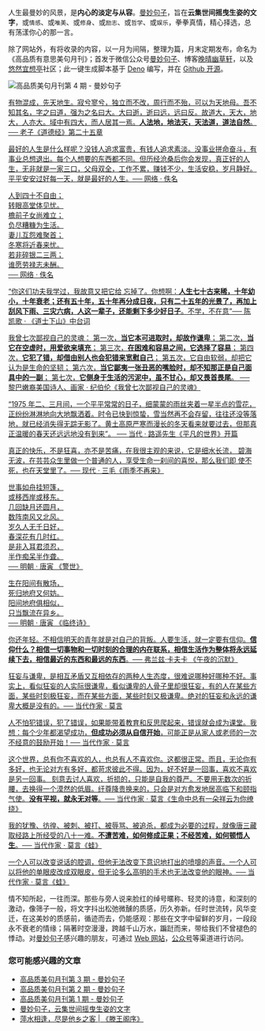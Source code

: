 人生最曼妙的风景，是**内心的淡定与从容**。[曼妙句子](https://read.lovejade.cn/)，旨在**云集世间摇曳生姿的文字**，或`情感`、或`唯美`、或`修身`、或`励志`、或`哲学`、或`娱乐`，拳拳真情，精心择选，总有荡漾你心的那一言。

除了网站外，有将收录的内容，以一月为间隔，整理为篇，月末定期发布，命名为《高品质有意思美句月刊》；首发于微信公众号[曼妙句子](https://mp.weixin.qq.com/mp/appmsgalbum?__biz=Mzk0NzI5NjQ3Mg==&action=getalbum&album_id=2103726193429512196)、博客[晚晴幽草轩](https://www.jeffjade.com)，以及[悠然宜想亭](https://forum.lovejade.cn/)社区；此一键生成脚本基于 [Deno](https://nicelinks.site/post/602d30aad099ff5688618591) 编写，并在 [Github 开源](https://github.com/nicejade/sentences-monthly-newsletter)。

![高品质美句月刊第 4 期 - 曼妙句子](https://image.nicelinks.site/jpg/nice-links-004.jpg)

[有物混成，先天地生。寂兮寥兮，独立而不改，周行而不殆，可以为天地母。吾不知其名，字之曰道，强为之名曰大。大曰逝，逝曰远，远曰反。故道大，天大，地大，人亦大。域中有四大，而人居其一焉。**人法地，地法天，天法道，道法自然**。── 老子《道德经》第二十五章](https://read.lovejade.cn/p/61f6b016cc8cf55fbe4d8e06)

[最好的人生是什么样呢？没钱人追求富贵，有钱人追求素淡。没事业拼命奋斗，有事业总想退出。每个人想要的东西都不同。但历经沧桑后你会发现，真正好的人生，无非就是一家三口，父母双全，工作不累，赚钱不少，生活安稳，岁月静好。平平安安过好每一天，就是最好的人生。── 网络 · 佚名](https://read.lovejade.cn/p/61f2a44a68ba114abbae6039)

[人到四十不自由；  
转眼高堂体见忧。  
檐前子女尚难立；  
负尽糟糠为生活。  
妻儿互怨难聚首；  
冬寒将近春来忧。  
若非碎银二三两；  
谁愿劳禄志未酬。  
── 网络 · 佚名](https://read.lovejade.cn/p/61f00dae0f38545018d94626)

[“你这们功夫我学过，我故意又把它给 忘掉了。你想啊：**人生七十古来稀，十年幼小，十年衰老；还有五十年，五十年再分成日夜，只有二十五年的光景了，再加上刮风下雨、三灾六病，人这一辈子，还能剩下多少好日子**。不学，不在意”── 陈凯歌 · 《道士下山》中台词](https://read.lovejade.cn/p/61e83a323bc516243751509f)

[我曾七次鄙视自己的灵魂：
第一次，**当它本可进取时，却故作谦卑**；
第二次，**当它在空虚时，用爱欲来填充**；
第三次，**在困难和容易之间，它选择了容易**；
第四次，**它犯了错，却借由别人也会犯错来宽慰自己**；
第五次，它自由软弱，却把它认为是生命的坚韧；
第六次，**当它鄙夷一张丑恶的嘴脸时，却不知那正是自己面具中的一副**；
第七次，**它侧身于生活的污泥中，虽不甘心，却又畏首畏尾**。
── 黎巴嫩裔美国诗人、画家 · 纪伯伦《我曾七次鄙视自己的灵魂》](https://read.lovejade.cn/p/61e56615c70c641d177bd73c)

[“1975 年二、三月间，一个平平常常的日子，细蒙蒙的雨丝夹着一星半点的雪花，正纷纷淋淋地向大地飘洒着。时令已快到惊蛰，雪当然再不会存留，往往还没等落地，就已经消失得无踪无影了。黄土高原严寒而漫长的冬天看来就要过去，但那真正温暖的春天还远远地没有到来”。 ── 当代 · 路遥先生《平凡的世界》开篇](https://read.lovejade.cn/p/61e30cdf73f9dd1533f83417)

[真正的快乐，不是狂喜，亦不是苦痛，在我很主观的来说，它是细水长流， 碧海无波，在芸芸众生里做一个普通的人，享受生命一刹间的喜悦，那么我们即 使不死，也在天堂里了。── 现代 · 三毛《雨季不再来》](https://read.lovejade.cn/p/61dd121073f9dd1533f8340e)

[世事如舟挂短篷，  
或移西岸或移东。  
几回缺月还圆月，  
数阵南风又北风。  
岁久人无千日好，  
春深花有几时红。  
是非入耳君须忍，  
半作痴呆半作聋。  
── 明朝 · 唐寅 《警世》](https://read.lovejade.cn/p/61dbc54773f9dd1533f8340d)

[生在阳间有散场，  
死归地府又何妨。  
阳间地府俱相似，  
只当飘流在异乡。  
── 明朝 · 唐寅 《临终诗》](https://read.lovejade.cn/p/61dbc44473f9dd1533f8340c)

[你还年轻。不相信明天的青年就是对自己的背叛。人要生活，就一定要有信仰。**信仰什么？相信一切事物和一切时刻的合理的内在联系，相信生活作为整体将永远延续下去，相信最近的东西和最远的东西**。── 弗兰兹·卡夫卡 《午夜的沉默》](https://read.lovejade.cn/p/61d18d161fe9fc067e90371d)

[狂妄与谦卑，是相互矛盾又互相依存的两种人生态度，很难说哪种好哪种不好。事实上，看似狂妄的人实际很谦卑，看似谦卑的人骨子里却很狂妄，有的人在某些方面，某些时刻极狂妄，而在某些方面，某些时刻又极谦卑。绝对的狂妄和永远的谦卑大概是没有的。── 当代作家 · 莫言](https://read.lovejade.cn/p/61d18b3c1fe9fc067e90371c)

[人不怕犯错误，犯了错误，如果能带着教育和反思爬起来，错误就会成为课堂。我想：每个少年都渴望成功，**但成功必须从自信开始**，可能正是从家人或老师的一次不经意的鼓励开始！── 当代作家 · 莫言](https://read.lovejade.cn/p/61d18af81fe9fc067e90371b)

[这个世界，总有你不喜欢的人，也总有人不喜欢你。这都很正常。而且，无论你有多好，也无论对方有多好，都苛求彼此不得。因为，好不好是一回事，喜欢不喜欢是另一回事。
刻意去讨人喜欢，折损的，只能是自我的尊严。不要用无数次的折腰，去换得一个漠然的低眉。纡尊降贵换来的，只会是对方愈发地居高临下和颐指气使。**没有平视，就永无对等**。── 当代作家 · 莫言《生命中总有一朵祥云为你缭绕》](https://read.lovejade.cn/p/61d18a911fe9fc067e90371a)

[我的犹豫、彷徨、被刺、被打、被辱骂、被追杀，都成为必要的过程，就像唐三藏取经路上所经受的八十一难。**不遭苦难，如何修成正果；不经苦难，如何顿悟人生**。── 当代作家 · 莫言《蛙》](https://read.lovejade.cn/p/61d18a301fe9fc067e903719)

[一个人可以改变说话的腔调，但他无法改变下意识地打出的喷嚏的声音。一个人可以将他的单眼皮改成双眼皮，但无论多么高明的手术也无法改变他的眼神。── 当代作家 · 莫言《蛙》](https://read.lovejade.cn/p/61d189f81fe9fc067e903718)

情不知所起，一往而深。那些与旁人说来脸红的绰号暱称、轻灵的诗意，和深刻的激动，像筛子一般，将文字抖出松弛微醺的质感，历久弥新。任时世流转，风华变迁，在这美妙的质感前，循迹而去，仍能感观：那些在文字中留鲜的岁月，一段段永不衰老的情缘；隔著时空漫漫，跨越千山万水，蹁跹而来，带给我们不曾褪色的悸动。对[曼妙句子](http://read.lovejade.cn/)感兴趣的朋友，可通过 [Web 网站](http://read.lovejade.cn/)，[公众号](https://mp.weixin.qq.com/mp/appmsgalbum?__biz=Mzk0NzI5NjQ3Mg==&action=getalbum&album_id=2103726193429512196)等渠道进行访问。

### 您可能感兴趣的文章

- [高品质美句月刊第 3 期 - 曼妙句子](https://forum.lovejade.cn/d/136-3)
- [高品质美句月刊第 2 期 - 曼妙句子](https://forum.lovejade.cn/d/124-2)
- [高品质美句月刊第 1 期 - 曼妙句子](https://forum.lovejade.cn/d/113-1)
- [曼妙句子，云集世间摇曳生姿的文字](https://forum.lovejade.cn/d/111)
- [萍水相逢，尽是他乡之客 | 《滕王阁序》](https://forum.lovejade.cn/d/73)
